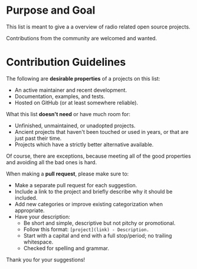 # Purpose and Goal

This list is meant to give a a overview of radio related open source projects.

Contributions from the community are welcomed and wanted.

# Contribution Guidelines

The following are **desirable properties** of a projects on this list:

- An active maintainer and recent development.
- Documentation, examples, and tests.
- Hosted on GitHub (or at least somewhere reliable).

What this list **doesn't need** or have much room for:

- Unfinished, unmaintained, or unadopted projects.
- Ancient projects that haven't been touched or used in years, or that are just past their time.
- Projects which have a strictly better alternative available.

Of course, there are exceptions, because meeting all of the good properties and avoiding all the bad ones is hard.


When making a **pull request**, please make sure to:

- Make a separate pull request for each suggestion.
- Include a link to the project and briefly describe why it should be included.
- Add new categories or improve existing categorization when appropriate.
- Have your description:
  - Be short and simple, descriptive but not pitchy or promotional.
  - Follow this format: `[project](link) - Description.`
  - Start with a capital and end with a full stop/period; no trailing whitespace.
  - Checked for spelling and grammar.

Thank you for your suggestions!
